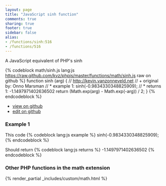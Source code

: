 ```yaml
---
layout: page
title: "JavaScript sinh function"
comments: true
sharing: true
footer: true
sidebar: false
alias:
- /functions/sinh:516
- /functions/516
---
```

<!-- Generated by Rakefile:build -->
A JavaScript equivalent of PHP's sinh

{% codeblock math/sinh.js lang:js https://raw.github.com/kvz/phpjs/master/functions/math/sinh.js raw on github %}
function sinh (arg) {
  // http://kevin.vanzonneveld.net
  // +   original by: Onno Marsman
  // *     example 1: sinh(-0.9834330348825909);
  // *     returns 1: -1.1497971402636502
  return (Math.exp(arg) - Math.exp(-arg)) / 2;
}
{% endcodeblock %}

 - [view on github](https://github.com/kvz/phpjs/blob/master/functions/math/sinh.js)
 - [edit on github](https://github.com/kvz/phpjs/edit/master/functions/math/sinh.js)

### Example 1
This code
{% codeblock lang:js example %}
sinh(-0.9834330348825909);
{% endcodeblock %}

Should return
{% codeblock lang:js returns %}
-1.1497971402636502
{% endcodeblock %}


### Other PHP functions in the math extension
{% render_partial _includes/custom/math.html %}
